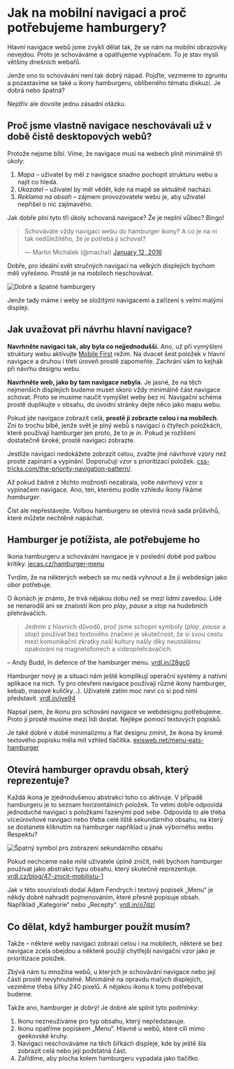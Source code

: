 # Jak na mobilní navigaci a proč potřebujeme hamburgery?

Hlavní navigace webů jsme zvyklí dělat tak, že se nám na mobilní obrazovky nevejdou. Proto je schováváme a opatřujeme vypínačem. To je stav mysli většiny dnešních webařů. 

Jenže ono to schovávání není tak dobrý nápad. Pojďte, vezmeme to zgruntu a pozastavíme se také u ikony hamburgeru, oblíbeného tématu diskuzí. Je dobrá nebo špatná?

Nejdřív ale dovolte jednu zásadní otázku.

## Proč jsme vlastně navigace neschovávali už v době čistě desktopových webů?

Protože nejsme blbí. Víme, že navigace musí na webech plnit minimálně tři úkoly:

1. *Mapa* – uživatel by měl z navigace snadno pochopit strukturu webu a najít co hledá.
2. *Ukazatel*  – uživatel by měl vědět, kde na mapě se aktuálně nachází.
3. *Reklama na obsah* – zájmem provozovatele webu je, aby uživatel nepřišel o nic zajímavého.

Jak dobře plní tyto tři úkoly schovaná navigace? Že je neplní vůbec? Bingo!

<!-- TODO nahradit obrazkem: -->
<blockquote class="twitter-tweet" data-lang="en"><p lang="cs" dir="ltr">Schováváte vždy navigaci webu do hamburger ikony? A co je na ni tak nedůležitého, že je potřeba ji schovat?</p>&mdash; Martin Michálek (@machal) <a href="https://twitter.com/machal/status/686878575400714240">January 12, 2016</a></blockquote>
<script async src="//platform.twitter.com/widgets.js" charset="utf-8"></script>

Dobře, pro ideální svět stručných navigací na velkých displejích bychom měli vyřešeno. Prostě je na mobilech neschovávat. 

![Dobré a špatné hamburgery](/assets/img/content/dest/original/hamburger-variants.jpg)

Jenže tady máme i weby se složitými navigacemi a zařízení s velmi malými displeji. 

## Jak uvažovat při návrhu hlavní navigace?

**Navrhněte navigaci tak, aby byla co nejjednodušší.** Ano, už při vymýšlení struktury webu aktivujte [Mobile First](mobile-first.md) režim. Na dvacet šest položek v hlavní navigace a druhou i třetí úroveň prostě zapomeňte. Zachrání vám to kejhák při návrhu designu webu.

**Navrhněte web, jako by tam navigace nebyla.** Je jasné, že na těch nejmenších displejích budeme muset skoro vždy minimálně část navigace schovat. Proto se musíme naučit vymýšlet weby bez ní. Navigační schéma prostě duplikujte v obsahu, do úvodní stránky dejte něco jako mapu webu.

Pokud jde navigace zobrazit celá, **prostě ji zobrazte celou i na mobilech**. Zní to trochu blbě, jenže svět je plný webů s navigací o čtyřech položkách, které používají hamburger jen proto, že to je *in*. Pokud je rozlišení dostatečně široké, prostě navigaci zobrazte. 

Jestliže navigaci nedokážete zobrazit celou, zvažte jiné návrhové vzory než prosté zapínání a vypínání. Doporučuji vzor s prioritizací položek. [css-tricks.com/the-priority-navigation-pattern/](https://css-tricks.com/the-priority-navigation-pattern/).

Až pokud žádné z těchto možností nezabrala, volte návrhový vzor s vypínačem navigace. Ano, ten, kterému podle vzhledu ikony říkáme *hamburger*. 

Číst ale nepřestávejte. Volbou hamburgeru se otevírá nová sada průšvihů, které můžete nechtěně napáchat.

## Hamburger je potížista, ale potřebujeme ho

Ikona hamburgeru a schovávání navigace je v poslední době pod palbou kritiky. [jecas.cz/hamburger-menu](http://jecas.cz/hamburger-menu) 

Tvrdím, že na některých webech se mu nedá vyhnout a že ji webdesign jako obor potřebuje.

O ikonách je známo, že trvá nějakou dobu než se mezi lidmi zavedou. Lidé se nenarodili ani se znalostí ikon pro *play*, *pause* a *stop* na hudebních přehrávačích. 

> Jedním z hlavních důvodů, proč jsme schopni symboly (*play*, *pause* a *stop*) používat bez textového značení je skutečnost, že si svou cestu mezi komunikační zkratky naší kultury našly díky neustálému opakování na magnetofonech a videopřehrávačích.

– Andy Budd, In defence of the hamburger menu. [vrdl.in/28gc0](http://www.andybudd.com/archives/2016/01/in_defence_of_the_hamburger_menu/)

Hamburger nový je a situaci nám ještě komplikují operační systémy a nativní aplikace na nich. Ty pro otevření navigace používají různé ikony hamburger, kebab, masové kuličky…). Uživatelé zatím moc neví co si pod nimi představit. [vrdl.in/jve94](https://twitter.com/lukew/status/591296890030915585)

Napsal jsem, že ikonu pro schování navigace ve webdesignu potřebujeme. Proto ji  prostě musíme mezi lidi dostat. Nejlépe pomocí textových popisků.

Je také dobré v době minimalizmu a flat designu zmínit, že ikona by kromě textového popisku měla mít vzhled tlačítka. [exisweb.net/menu-eats-hamburger](http://exisweb.net/menu-eats-hamburger)

## Otevírá hamburger opravdu obsah, který reprezentuje?

Každá ikona je zjednodušenou abstrakcí toho co aktivuje. V případě hamburgeru je to seznam horizontálních položek. To velmi dobře odpovídá jednoduché navigaci s položkami řazenými pod sebe.  Odpovídá to ale třeba víceúrovňové navigaci nebo třeba celé liště sekundárního obsahu, na který se dostanete kliknutím na hamburger například u jinak výborného webu Respektu? 

![Špatný symbol pro zobrazení sekundárního obsahu](/assets/img/content/dest/original/hamburger-abstraction.jpg)

Pokud nechceme naše milé uživatele úplně zničit, měli bychom hamburger používat jako abstrakci typu obsahu, který skutečně reprezentuje. [vrdl.cz/blog/47-znicit-mobilistu-1](http://www.vzhurudolu.cz/blog/47-znicit-mobilistu-1)

Jak v této souvislosti dodal Adam Fendrych i textový popisek „Menu“ je někdy dobré nahradit pojmenováním, které přesně popisuje obsah. Například „Kategorie“ nebo „Recepty“. [vrdl.in/o7dzl](https://twitter.com/adlo/status/720266123774713856)


## Co dělat, když hamburger použít musím?

Takže – některé weby navigaci zobrazí celou i na mobilech, některé se bez navigace zcela obejdou a některé použijí chytřejší navigační vzor jako je prioritizace položek. 

Zbývá nám tu množina webů, u kterých je schovávání navigace nebo její části prostě nevyhnutelné. Minimálně na opravdu malých displejích, vezměme třeba šířky 240 pixelů. A nějakou ikonu k tomu potřebovat budeme.

Takže ano, hamburger je dobrý! Je dobré ale splnit tyto podmínky:

1. Ikonu nezneužíváme pro typ obsahu, který nepředstavuje.
2. Ikonu opatříme popiskem „Menu“. Hlavně u webů, které cílí mimo geekovské kruhy. 
3. Navigaci neschováváme na těch šířkách displeje, kde by ještě šla zobrazit celá nebo její podstatná část.
4. Zařídíme, aby plocha kolem hamburgeru vypadala jako tlačítko.
